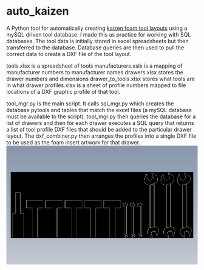 # auto_kaizen
A Python tool for automatically creating [kaizen foam tool layouts](https://www.google.com/search?q=kaizen+foam&rlz=1C1GCEA_enUS957US957&sxsrf=ALiCzsbK6PyCy5u6SbNo_4ls-rHEt0OD_g:1652149952273&source=lnms&tbm=isch&sa=X&sqi=2&ved=2ahUKEwjpg5WY8tP3AhVDgRoKHSlLAvQQ_AUoA3oECAEQBQ&biw=1680&bih=939&dpr=1) using a mySQL driven tool database.  I made this as practice for working with SQL databases. The tool data is initially stored in excel spreadsheets but then transferred to the database.  Database queries are then used to pull the correct data to create a DXF file of the tool layout.

tools.xlsx is a spreadsheet of tools
manufacturers.xslx is a mapping of manufacturer numbers to manufacturer names
drawers.xlsx stores the drawer numbers and dimensions
drawer_to_tools.xlsx stores what tools are in what drawer
profiles.xlsx is a sheet of profile numbers mapped to file locations of a DXF graphic profile of that tool.

tool_mgr.py is the main script. It calls sql_mgr.py which creates the database pytools and tables that match the excel files (a mySQL database must be available to the script). tool_mgr.py then queries the database for a list of drawers and then for each drawer executes a SQL query that returns a list of tool profile DXF files that should be added to the particular drawer layout.  The dxf_combiner.py then arranges the profiles into a single DXF file to be used as the foam insert artwork for that drawer.
![sample layout](https://github.com/daleshort/auto_kaizen/blob/main/drawer_inserts/layoutTest_drawer_1.png "sample layout")

